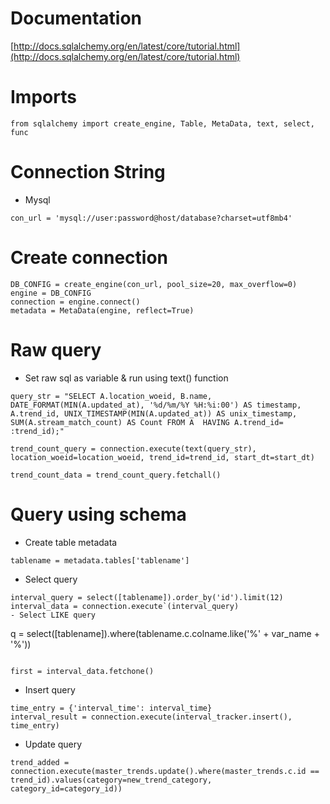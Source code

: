 # Documentation
[http://docs.sqlalchemy.org/en/latest/core/tutorial.html](http://docs.sqlalchemy.org/en/latest/core/tutorial.html)

# Imports
```
from sqlalchemy import create_engine, Table, MetaData, text, select, func
```
# Connection String
- Mysql
```
con_url = 'mysql://user:password@host/database?charset=utf8mb4'
```
# Create connection
```
DB_CONFIG = create_engine(con_url, pool_size=20, max_overflow=0)       
engine = DB_CONFIG
connection = engine.connect()
metadata = MetaData(engine, reflect=True)
```
# Raw query
- Set raw sql as variable & run using text() function
```
query_str = "SELECT A.location_woeid, B.name,  DATE_FORMAT(MIN(A.updated_at), '%d/%m/%Y %H:%i:00') AS timestamp, A.trend_id, UNIX_TIMESTAMP(MIN(A.updated_at)) AS unix_timestamp, SUM(A.stream_match_count) AS Count FROM A  HAVING A.trend_id= :trend_id);"

trend_count_query = connection.execute(text(query_str), location_woeid=location_woeid, trend_id=trend_id, start_dt=start_dt)

trend_count_data = trend_count_query.fetchall()
```
# Query using schema
- Create table metadata
```
tablename = metadata.tables['tablename']
```
- Select query
```
interval_query = select([tablename]).order_by('id').limit(12)
interval_data = connection.execute`(interval_query)
- Select LIKE query
```
q = select([tablename]).where(tablename.c.colname.like('%' + var_name + '%'))
```

first = interval_data.fetchone()
````
- Insert query
```
time_entry = {'interval_time': interval_time}
interval_result = connection.execute(interval_tracker.insert(), time_entry)
```
- Update query
```
trend_added = connection.execute(master_trends.update().where(master_trends.c.id == trend_id).values(category=new_trend_category, category_id=category_id))      
```